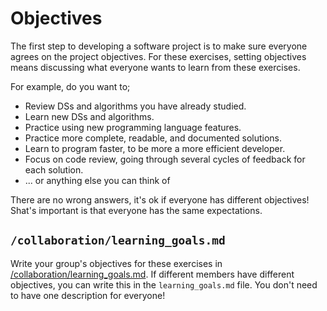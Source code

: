 # Objectives

The first step to developing a software project is to make sure everyone agrees on the project objectives.
For these exercises, setting objectives means discussing what everyone wants to learn from these exercises.

For example, do you want to;

- Review DSs and algorithms you have already studied.
- Learn new DSs and algorithms.
- Practice using new programming language features.
- Practice more complete, readable, and documented solutions.
- Learn to program faster, to be more a more efficient developer.
- Focus on code review, going through several cycles of feedback for each solution.
- ... or anything else you can think of

There are no wrong answers, it's ok if everyone has different objectives! Shat's important is that everyone has the same expectations.

## `/collaboration/learning_goals.md`

Write your group's objectives for these exercises in [/collaboration/learning_goals.md](../learning_goals.md). If different members have different objectives, you can write this in the `learning_goals.md` file. You don't need to have one description for everyone!
